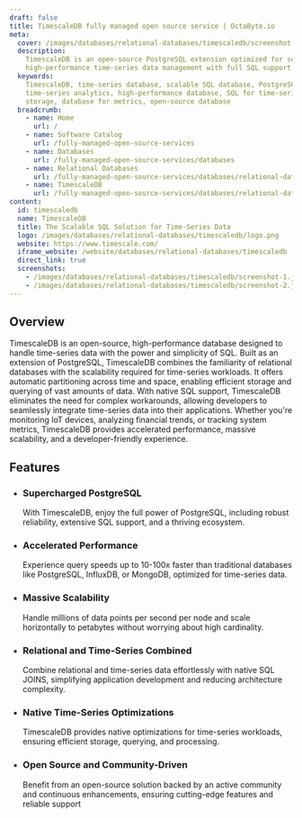 ```yaml
---
draft: false
title: TimescaleDB fully managed open source service | OctaByte.io
meta:
  cover: /images/databases/relational-databases/timescaledb/screenshot-1.jpg
  description:
    TimescaleDB is an open-source PostgreSQL extension optimized for scalable,
    high-performance time-series data management with full SQL support.
  keywords:
    TimescaleDB, time-series database, scalable SQL database, PostgreSQL extension,
    time-series analytics, high-performance database, SQL for time-series, IoT data
    storage, database for metrics, open-source database
  breadcrumb:
    - name: Home
      url: /
    - name: Software Catalog
      url: /fully-managed-open-source-services
    - name: Databases
      url: /fully-managed-open-source-services/databases
    - name: Relational Databases
      url: /fully-managed-open-source-services/databases/relational-databases
    - name: TimescaleDB
      url: /fully-managed-open-source-services/databases/relational-databases/timescaledb
content:
  id: timescaledb
  name: TimescaleDB
  title: The Scalable SQL Solution for Time-Series Data
  logo: /images/databases/relational-databases/timescaledb/logo.png
  website: https://www.timescale.com/
  iframe_website: /website/databases/relational-databases/timescaledb
  direct_link: true
  screenshots:
    - /images/databases/relational-databases/timescaledb/screenshot-1.jpg
    - /images/databases/relational-databases/timescaledb/screenshot-2.jpg
---
```


## Overview

TimescaleDB is an open-source, high-performance database designed to handle time-series data with the power and simplicity of SQL. Built as an extension of PostgreSQL, TimescaleDB combines the familiarity of relational databases with the scalability required for time-series workloads. It offers automatic partitioning across time and space, enabling efficient storage and querying of vast amounts of data. With native SQL support, TimescaleDB eliminates the need for complex workarounds, allowing developers to seamlessly integrate time-series data into their applications. Whether you're monitoring IoT devices, analyzing financial trends, or tracking system metrics, TimescaleDB provides accelerated performance, massive scalability, and a developer-friendly experience.

## Features

- ### Supercharged PostgreSQL

  With TimescaleDB, enjoy the full power of PostgreSQL, including robust reliability, extensive SQL support, and a thriving ecosystem.

- ### Accelerated Performance

  Experience query speeds up to 10-100x faster than traditional databases like PostgreSQL, InfluxDB, or MongoDB, optimized for time-series data.

- ### Massive Scalability

  Handle millions of data points per second per node and scale horizontally to petabytes without worrying about high cardinality.

- ### Relational and Time-Series Combined

  Combine relational and time-series data effortlessly with native SQL JOINS, simplifying application development and reducing architecture complexity.

- ### Native Time-Series Optimizations

  TimescaleDB provides native optimizations for time-series workloads, ensuring efficient storage, querying, and processing.

- ### Open Source and Community-Driven

  Benefit from an open-source solution backed by an active community and continuous enhancements, ensuring cutting-edge features and reliable support
